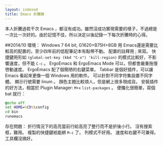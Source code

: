 ```yaml
---
layout: indexed
title: Emacs 折騰錄
---
```

本人折騰過若干次 Emacs ，都沒有成功。雖然沒成功實現需要的樣子，不過總是一次比一次好的。由於記憶不佳，所以決定以後記錄一下每次折騰時的心得。

##2014/10
環境： Windows 7 64 bit, G1620+B75H+8GB
用 Emacs還是需要比較高的配置的，至少四年前的低配筆記本有點帶不動。
配置的註釋用 ; 來寫。
快捷鍵用形如 `(global-set-key (kbd "C-x") 'kill-region)` 的模式比較好，不影響速度，但不能 `C-c` 。 ErgoEmacs 和 ErgoEmacs Mode 可以，但都會嚴重拖慢啓動速度。 ErgoEmacs 配了個簡陋的右鍵菜單。
Tabbar 是個好插件，可以讓 Emacs 看起來更像一個 Windows 用的軟件。
可以針對不同字符集設置不同字體。
顯示行號需要 linum 。
顏色主題比較煩人，但是網上很多現成貨。
安裝插件的好方法，相當於 Plugin Manager: `M+x` `list-packages` 。
便攜化很簡單，寫個 bat 就行：
```bat
@echo off
set HOME=%CD%\config
cd bin
runemacs
```
存在問題：
折行情況下的高亮當前行給高亮了整行而不是折後小行。
沒有搜索框，難用。
複製的快捷鍵衹能綁 `M-c` 了。
列模式不好用。
速度和右鍵不可兼得。
工具欄沒搞好。